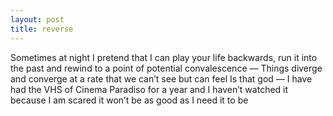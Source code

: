 ```yaml
---
layout: post
title: reverse
---
```


Sometimes at night I pretend that I can play your life backwards, run it into the past and rewind to a point of potential convalescence —
Things diverge and converge at a rate that we can’t see but can feel
Is that god
—
I have had the VHS of Cinema Paradiso for a year and I haven’t watched it because I am scared it won’t be as good as I need it to be
